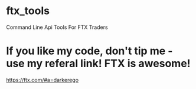 # ftx_tools
Command Line Api Tools For FTX Traders

# If you like my code, don't tip me - use my referal link! FTX is awesome! 
https://ftx.com/#a=darkerego
